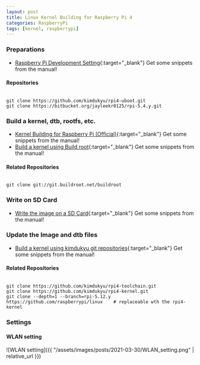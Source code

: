 ```yaml
---
layout: post
title: Linux Kernel Building for Raspberry Pi 4
categories: RaspberryPi
tags: [kernel, raspberrypi]
---
```


### Preparations

- [Raspberry Pi Development Setting](<https://itlearningcenter.tistory.com/entry/%EA%B0%9C%EB%B0%9C-%ED%99%98%EA%B2%BD-%EA%B5%AC%EC%84%B1%E2%91%A1?category=844869>){:target="_blank"} Get some snippets from the manual!


#### Repositories

```terminal

git clone https://github.com/kimdukyu/rpi4-uboot.git
git clone https://bitbucket.org/jayleekr0125/rpi-5.4.y.git

```

### Build a kernel, dtb, rootfs, etc.

- [Kernel Building for Raspberry Pi (Official)](<https://www.raspberrypi.org/documentation/linux/kernel/building.md>){:target="_blank"} Get some snippets from the manual!
- [Build a kernel using Build root](<https://itlearningcenter.tistory.com/entry/%E3%80%90RPI4%E3%80%91Buildroot%EB%A5%BC-%EC%82%AC%EC%9A%A9%ED%95%9C-%EB%A6%AC%EB%88%85%EC%8A%A4-%EA%B0%9C%EB%B0%9C-%ED%99%98%EA%B2%BD-%EA%B5%AC%EC%84%B1-%E2%91%A0>){:target="_blank"} Get some snippets from the manual!

#### Related Repositories

```terminal

git clone git://git.buildroot.net/buildroot

```


### Write on SD Card

- [Write the image on a SD Card](<https://itlearningcenter.tistory.com/entry/%E3%80%90RPI4%E3%80%91Linux-BSP-%EA%B0%9C%EB%B0%9C-%ED%99%98%EA%B2%BD-%EA%B5%AC%EC%84%B1-%E2%91%A0>){:target="_blank"} Get some snippets from the manual!

### Update the Image and dtb files

- [Build a kernel using kimdukyu git repositories](<https://itlearningcenter.tistory.com/entry/【RPI4】Linux-BSP-개발-환경-구성-②>){:target="_blank"} Get some snippets from the manual!

#### Related Repositories

```terminal

git clone https://github.com/kimdukyu/rpi4-toolchain.git
git clone https://github.com/kimdukyu/rpi4-kernel.git
git clone --depth=1 --branch=rpi-5.12.y https://github.com/raspberrypi/linux    # replaceable wth the rpi4-kernel

```


### Settings

#### WLAN setting

![WLAN setting]({{ "/assets/images/posts/2021-03-30/WLAN_setting.png" | relative_url }})
